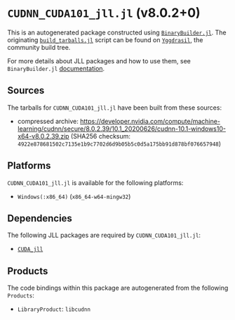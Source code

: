 # `CUDNN_CUDA101_jll.jl` (v8.0.2+0)

This is an autogenerated package constructed using [`BinaryBuilder.jl`](https://github.com/JuliaPackaging/BinaryBuilder.jl). The originating [`build_tarballs.jl`](https://github.com/JuliaPackaging/Yggdrasil/blob/34f5518fec99104e24208abb2808311ae0ff78dc/C/CUDNN/CUDNN_CUDA101/build_tarballs.jl) script can be found on [`Yggdrasil`](https://github.com/JuliaPackaging/Yggdrasil/), the community build tree.

For more details about JLL packages and how to use them, see `BinaryBuilder.jl` [documentation](https://juliapackaging.github.io/BinaryBuilder.jl/dev/jll/).

## Sources

The tarballs for `CUDNN_CUDA101_jll.jl` have been built from these sources:

* compressed archive: https://developer.nvidia.com/compute/machine-learning/cudnn/secure/8.0.2.39/10.1_20200626/cudnn-10.1-windows10-x64-v8.0.2.39.zip (SHA256 checksum: `4922e878681502c7135e1b9c7702d6d9b05b5c0d5a175bb91d878bf076657948`)

## Platforms

`CUDNN_CUDA101_jll.jl` is available for the following platforms:

* `Windows(:x86_64)` (`x86_64-w64-mingw32`)

## Dependencies

The following JLL packages are required by `CUDNN_CUDA101_jll.jl`:

* [`CUDA_jll`](https://github.com/JuliaBinaryWrappers/CUDA_jll.jl)

## Products

The code bindings within this package are autogenerated from the following `Products`:

* `LibraryProduct`: `libcudnn`
